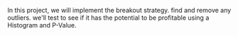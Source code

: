 In this project, we will implement the breakout strategy. find and remove any outliers. we'll test to see if it has the potential to be profitable using a Histogram and P-Value. 
